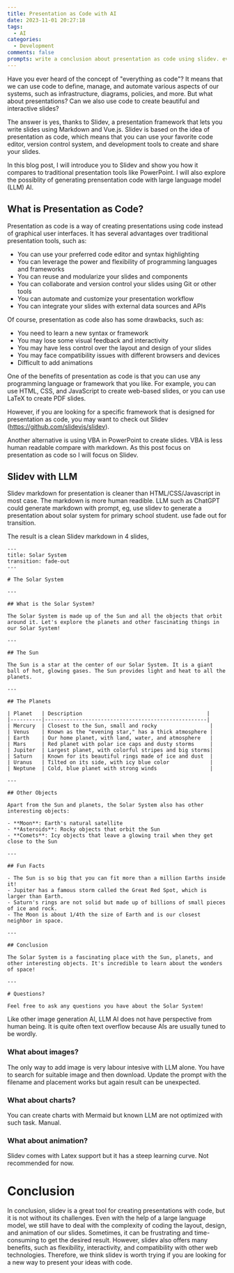 ```yaml
---
title: Presentation as Code with AI
date: 2023-11-01 20:27:18
tags:
  - AI
categories:
  - Development
comments: false
prompts: write a conclusion about presentation as code using slidev. even with the help of large language model, we still have a lot of difficulties on using code to prepare a presentation in most case, especially on moving elements to resize and fit for human reading. not to mention to make the presentation more awesome with animations. 
---
```


Have you ever heard of the concept of "everything as code"? It means that we can use code to define, manage, and automate various aspects of our systems, such as infrastructure, diagrams, policies, and more. But what about presentations? Can we also use code to create beautiful and interactive slides?

The answer is yes, thanks to Slidev, a presentation framework that lets you write slides using Markdown and Vue.js. Slidev is based on the idea of presentation as code, which means that you can use your favorite code editor, version control system, and development tools to create and share your slides.

In this blog post, I will introduce you to Slidev and show you how it compares to traditional presentation tools like PowerPoint. I will also explore the possiblity of generating prensentation code with large language model (LLM) AI.

## What is Presentation as Code?

Presentation as code is a way of creating presentations using code instead of graphical user interfaces. It has several advantages over traditional presentation tools, such as:

- You can use your preferred code editor and syntax highlighting
- You can leverage the power and flexibility of programming languages and frameworks
- You can reuse and modularize your slides and components
- You can collaborate and version control your slides using Git or other tools
- You can automate and customize your presentation workflow
- You can integrate your slides with external data sources and APIs

Of course, presentation as code also has some drawbacks, such as:

- You need to learn a new syntax or framework
- You may lose some visual feedback and interactivity
- You may have less control over the layout and design of your slides
- You may face compatibility issues with different browsers and devices
- Difficult to add animations

One of the benefits of presentation as code is that you can use any programming language or framework that you like. For example, you can use HTML, CSS, and JavaScript to create web-based slides, or you can use LaTeX to create PDF slides.

However, if you are looking for a specific framework that is designed for presentation as code, you may want to check out Slidev (https://github.com/slidevjs/slidev).

Another alternative is using VBA in PowerPoint to create slides. VBA is less human readable compare with markdown. As this post focus on presentation as code so I will focus on Slidev.

## Slidev with LLM

Slidev markdown for presentation is cleaner than HTML/CSS/Javascript in most case. The markdown is more human readible. LLM such as ChatGPT could generate markdown with prompt, eg, 
use slidev to generate a presentation about solar system for primary school student. use fade out for transition.

The result is a clean Slidev markdown in 4 slides,
~~~
---
title: Solar System
transition: fade-out
---

# The Solar System

---

## What is the Solar System?

The Solar System is made up of the Sun and all the objects that orbit around it. Let's explore the planets and other fascinating things in our Solar System!

---

## The Sun

The Sun is a star at the center of our Solar System. It is a giant ball of hot, glowing gases. The Sun provides light and heat to all the planets.

---

## The Planets

| Planet   | Description                                        |
|----------|----------------------------------------------------|
| Mercury  | Closest to the Sun, small and rocky                 |
| Venus    | Known as the "evening star," has a thick atmosphere |
| Earth    | Our home planet, with land, water, and atmosphere   |
| Mars     | Red planet with polar ice caps and dusty storms     |
| Jupiter  | Largest planet, with colorful stripes and big storms|
| Saturn   | Known for its beautiful rings made of ice and dust  |
| Uranus   | Tilted on its side, with icy blue color             |
| Neptune  | Cold, blue planet with strong winds                 |

---

## Other Objects

Apart from the Sun and planets, the Solar System also has other interesting objects:

- **Moon**: Earth's natural satellite
- **Asteroids**: Rocky objects that orbit the Sun
- **Comets**: Icy objects that leave a glowing trail when they get close to the Sun

---

## Fun Facts

- The Sun is so big that you can fit more than a million Earths inside it!
- Jupiter has a famous storm called the Great Red Spot, which is larger than Earth.
- Saturn's rings are not solid but made up of billions of small pieces of ice and rock.
- The Moon is about 1/4th the size of Earth and is our closest neighbor in space.

---

## Conclusion

The Solar System is a fascinating place with the Sun, planets, and other interesting objects. It's incredible to learn about the wonders of space!

---

# Questions?

Feel free to ask any questions you have about the Solar System!
~~~

Like other image generation AI, LLM AI does not have perspective from human being. It is quite often text overflow because AIs are usually tuned to be wordly.

### What about images?

The only way to add image is very labour intesive with LLM alone. You have to search for suitable image and then download. Update the prompt with the filename and placement works but again result can be unexpected.

### What about charts?

You can create charts with Mermaid but known LLM are not optimized with such task. Manual.

### What about animation?

Slidev comes with Latex support but it has a steep learning curve. Not recommended for now.

# Conclusion

In conclusion, slidev is a great tool for creating presentations with code, but it is not without its challenges. Even with the help of a large language model, we still have to deal with the complexity of coding the layout, design, and animation of our slides. Sometimes, it can be frustrating and time-consuming to get the desired result. However, slidev also offers many benefits, such as flexibility, interactivity, and compatibility with other web technologies. Therefore, we think slidev is worth trying if you are looking for a new way to present your ideas with code.
